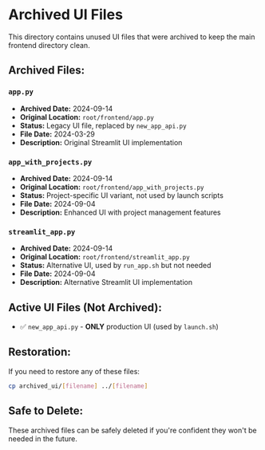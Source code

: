 # Archived UI Files

This directory contains unused UI files that were archived to keep the main frontend directory clean.

## Archived Files:

### `app.py`
- **Archived Date:** 2024-09-14
- **Original Location:** `root/frontend/app.py`
- **Status:** Legacy UI file, replaced by `new_app_api.py`
- **File Date:** 2024-03-29
- **Description:** Original Streamlit UI implementation

### `app_with_projects.py`
- **Archived Date:** 2024-09-14
- **Original Location:** `root/frontend/app_with_projects.py`
- **Status:** Project-specific UI variant, not used by launch scripts
- **File Date:** 2024-09-04
- **Description:** Enhanced UI with project management features

### `streamlit_app.py`
- **Archived Date:** 2024-09-14
- **Original Location:** `root/frontend/streamlit_app.py`
- **Status:** Alternative UI, used by `run_app.sh` but not needed
- **File Date:** 2024-09-04
- **Description:** Alternative Streamlit UI implementation

## Active UI Files (Not Archived):

- ✅ `new_app_api.py` - **ONLY** production UI (used by `launch.sh`)

## Restoration:

If you need to restore any of these files:
```bash
cp archived_ui/[filename] ../[filename]
```

## Safe to Delete:

These archived files can be safely deleted if you're confident they won't be needed in the future.